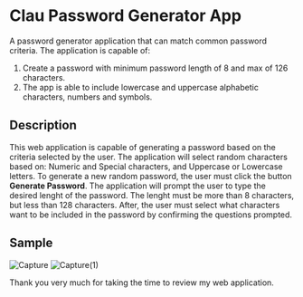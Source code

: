 # Clau Password Generator App
A password generator application that can match common password criteria. 
The application is capable of: 
  1. Create a password with minimum password length of 8 and max of 126 characters. 
  2. The app is able to include lowercase and uppercase alphabetic characters, numbers and symbols.

## Description
This web application is capable of  generating a password based on the criteria selected by the user. The application will select random characters based on: Numeric and Special characters, and Uppercase or Lowercase letters. 
To generate a new random password, the user must click the button **Generate Password**. The application will prompt the user to type the desired lenght of the password. The lenght must be more than 8 characters, but less than 128 characters. After, the user must select what characters want to be included in the password by confirming the questions prompted. 

## Sample 

![Capture](https://user-images.githubusercontent.com/73205731/103712198-2e3f1f00-4f87-11eb-8e4b-c04b652217ae.PNG)
![Capture(1)](https://user-images.githubusercontent.com/73205731/103712200-2ed7b580-4f87-11eb-9622-2cadfd627da4.PNG)

Thank you very much for taking the time to review my web application.
